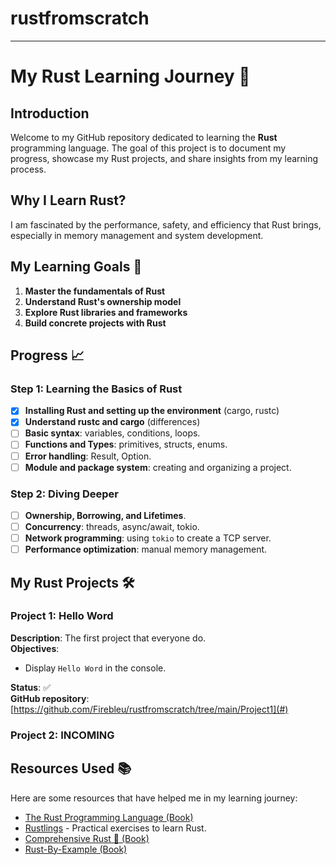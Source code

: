 # rustfromscratch
-------------------------------------------------------------------------------------------------------------------------------------------------------------------------------------------------------------------------------------------------------------------------------------------------------------------------------------------------
# My Rust Learning Journey 🦀

## Introduction
Welcome to my GitHub repository dedicated to learning the **Rust** programming language. The goal of this project is to document my progress, showcase my Rust projects, and share insights from my learning process. 

## Why I Learn Rust?
I am fascinated by the performance, safety, and efficiency that Rust brings, especially in memory management and system development. 

## My Learning Goals 🎯

1. **Master the fundamentals of Rust**
2. **Understand Rust's ownership model**
3. **Explore Rust libraries and frameworks**
4. **Build concrete projects with Rust**
   
## Progress 📈

### Step 1: Learning the Basics of Rust
- [x] **Installing Rust and setting up the environment** (cargo, rustc)
- [x] **Understand rustc and cargo** (differences)
- [ ] **Basic syntax**: variables, conditions, loops.
- [ ] **Functions and Types**: primitives, structs, enums.
- [ ] **Error handling**: Result, Option.
- [ ] **Module and package system**: creating and organizing a project.

### Step 2: Diving Deeper
- [ ] **Ownership, Borrowing, and Lifetimes**.
- [ ] **Concurrency**: threads, async/await, tokio.
- [ ] **Network programming**: using `tokio` to create a TCP server.
- [ ] **Performance optimization**: manual memory management.

## My Rust Projects 🛠️

### Project 1: Hello Word 
**Description**: The first project that everyone do.<br>
**Objectives**:
- Display `Hello Word` in the console.

**Status**: ✅   
**GitHub repository**: [https://github.com/Firebleu/rustfromscratch/tree/main/Project1](#)

### Project 2: INCOMING

## Resources Used 📚
Here are some resources that have helped me in my learning journey:
- [The Rust Programming Language (Book)](https://doc.rust-lang.org/book/)
- [Rustlings](https://github.com/rust-lang/rustlings) - Practical exercises to learn Rust.
- [Comprehensive Rust 🦀 (Book)](https://google.github.io/comprehensive-rust/) 
- [Rust-By-Example (Book)](https://doc.rust-lang.org/stable/rust-by-example/) 

